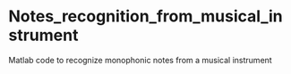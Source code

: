 # Notes_recognition_from_musical_instrument
Matlab code to recognize monophonic notes from a musical instrument

